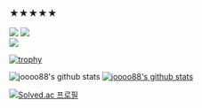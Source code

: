 ### ★★★★★

 <img src="https://img.shields.io/badge/JavaScript-F7DF1E?style=flat&logo=JavaScript&logoColor=white"/> <img src="https://img.shields.io/badge/React-61DAFB?style=flat&logo=React&logoColor=white"/>  
 <img src="https://img.shields.io/badge/sass-CC6699?style=flat&logo=sass&logoColor=white"/>

[![trophy](https://github-profile-trophy.vercel.app/?username=joooo88&row=1)](https://github.com/ryo-ma/github-profile-trophy)


![joooo88's github stats](https://github-readme-stats.vercel.app/api?username=joooo88&show_icons=true)
[![joooo88's github stats](https://github-readme-stats.vercel.app/api/top-langs/?username=joooo88&show_icons=true&hide_border=true&title_color=004386&icon_color=004386&layout=compact)](https://github.com/joooo88)



[![Solved.ac
프로필](http://mazassumnida.wtf/api/generate_badge?boj=joooo88)](https://solved.ac/joooo88)
